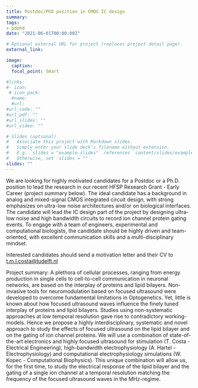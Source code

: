 ```yaml
---
title: Postdoc/PhD position in CMOS IC design
summary: 
tags:
- pdphd
date: "2021-06-01T00:00:00Z"

# Optional external URL for project (replaces project detail page).
external_link: 

image:
  caption: 
  focal_point: Smart

#links:
#- icon: 
 # icon_pack:
  #name:
  #url: 
#url_code: ""
#url_pdf: ""
#url_slides: ""
#url_video: ""

# Slides (optional).
#   Associate this project with Markdown slides.
#   Simply enter your slide deck's filename without extension.
#   E.g. `slides = "example-slides"` references `content/slides/example-slides.md`.
#   Otherwise, set `slides = ""`.
slides: ""
---
```


We are looking for highly motivated candidates for a Postdoc or a Ph.D. position to lead the research in our recent HFSP Research Grant - Early Career (project summary below). The ideal candidate has a background in analog and mixed-signal CMOS integrated circuit design, with strong emphasizes on ultra-low noise architectures and/or on biological interfaces. The candidate will lead the IC design part of the project by designing ultra-low noise and high bandwidth circuits to record ion channel protein gating events. To engage with a team of engineers,  experimental and computational biologists, the candidate should be highly driven and team-oriented, with excellent communication skills and a multi-disciplinary mindset.

Interested candidates should send a motivation letter and their CV to t.m.l.costa@tudelft.nl

Project summary: A plethora of cellular processes, ranging from energy production in single cells to cell-to-cell communication in neuronal networks, are based on the interplay of proteins and lipid bilayers. Non-invasive tools for neuromodulation based on focused ultrasound were developed to overcome fundamental limitations in Optogenetics. Yet, little is known about how focused ultrasound waves influence the finely tuned interplay of proteins and lipid bilayers. Studies using non-systematic approaches at low temporal resolution gave rise to contradictory working-models. Hence we propose a highly interdisciplinary, systematic and novel approach to study the effects of focused ultrasound on the lipid bilayer and on the gating of ion channel proteins. We will use a combination of state-of-the-art electronics and highly focused ultrasound for stimulation (T. Costa - Electrical Engineering), high-bandwidth electrophysiology (A. Hartel - Electrophysiology) and computational electrophysiology simulations (W. Kopec - Computational Biophysics). This unique combination will allow us, for the first time, to study the electrical response of the lipid bilayer and the gating of a single ion channel at a temporal resolution matching the frequency of the focused ultrasound waves in the MHz-regime.
